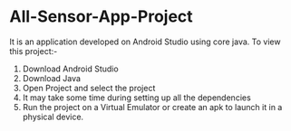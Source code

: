 # All-Sensor-App-Project
It is an application developed on Android Studio using core java.
To view this project:-

1) Download Android Studio
2) Download Java
3) Open Project and select the project
4) It may take some time during setting up all the dependencies
5) Run the project on a Virtual Emulator or create an apk to launch it in a physical device.
